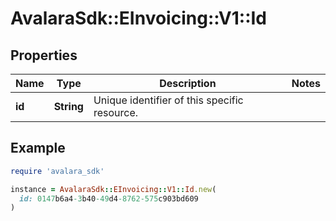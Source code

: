 # AvalaraSdk::EInvoicing::V1::Id

## Properties

| Name | Type | Description | Notes |
| ---- | ---- | ----------- | ----- |
| **id** | **String** | Unique identifier of this specific resource. |  |

## Example

```ruby
require 'avalara_sdk'

instance = AvalaraSdk::EInvoicing::V1::Id.new(
  id: 0147b6a4-3b40-49d4-8762-575c903bd609
)
```


